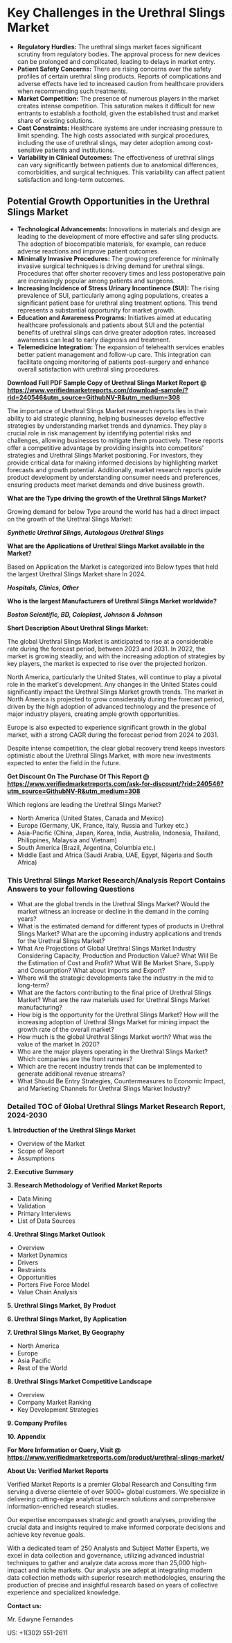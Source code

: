 <p class=""><h1>Key Challenges in the Urethral Slings Market</h1><ul>    <li><strong>Regulatory Hurdles:</strong> The urethral slings market faces significant scrutiny from regulatory bodies. The approval process for new devices can be prolonged and complicated, leading to delays in market entry.</li>    <li><strong>Patient Safety Concerns:</strong> There are rising concerns over the safety profiles of certain urethral sling products. Reports of complications and adverse effects have led to increased caution from healthcare providers when recommending such treatments.</li>    <li><strong>Market Competition:</strong> The presence of numerous players in the market creates intense competition. This saturation makes it difficult for new entrants to establish a foothold, given the established trust and market share of existing solutions.</li>    <li><strong>Cost Constraints:</strong> Healthcare systems are under increasing pressure to limit spending. The high costs associated with surgical procedures, including the use of urethral slings, may deter adoption among cost-sensitive patients and institutions.</li>    <li><strong>Variability in Clinical Outcomes:</strong> The effectiveness of urethral slings can vary significantly between patients due to anatomical differences, comorbidities, and surgical techniques. This variability can affect patient satisfaction and long-term outcomes.</li></ul><h2>Potential Growth Opportunities in the Urethral Slings Market</h1><ul>    <li><strong>Technological Advancements:</strong> Innovations in materials and design are leading to the development of more effective and safer sling products. The adoption of biocompatible materials, for example, can reduce adverse reactions and improve patient outcomes.</li>    <li><strong>Minimally Invasive Procedures:</strong> The growing preference for minimally invasive surgical techniques is driving demand for urethral slings. Procedures that offer shorter recovery times and less postoperative pain are increasingly popular among patients and surgeons.</li>    <li><strong>Increasing Incidence of Stress Urinary Incontinence (SUI):</strong> The rising prevalence of SUI, particularly among aging populations, creates a significant patient base for urethral sling treatment options. This trend represents a substantial opportunity for market growth.</li>    <li><strong>Education and Awareness Programs:</strong> Initiatives aimed at educating healthcare professionals and patients about SUI and the potential benefits of urethral slings can drive greater adoption rates. Increased awareness can lead to early diagnosis and treatment.</li>    <li><strong>Telemedicine Integration:</strong> The expansion of telehealth services enables better patient management and follow-up care. This integration can facilitate ongoing monitoring of patients post-surgery and enhance overall satisfaction with urethral sling procedures.</li></ul></p><p class=""><strong>Download Full PDF Sample Copy of Urethral Slings Market Report @ <a href="https://www.verifiedmarketreports.com/download-sample/?rid=240546&utm_source=GithubNV-R&utm_medium=308" target="_blank">https://www.verifiedmarketreports.com/download-sample/?rid=240546&utm_source=GithubNV-R&utm_medium=308</a></strong></p><p>The importance of&nbsp;Urethral Slings Market research reports lies in their ability to aid strategic planning, helping businesses develop effective strategies by understanding market trends and dynamics. They play a crucial role in risk management by identifying potential risks and challenges, allowing businesses to mitigate them proactively. These reports offer a competitive advantage by providing insights into competitors' strategies and Urethral Slings Market positioning. For investors, they provide critical data for making informed decisions by highlighting market forecasts and growth potential. Additionally, market research reports guide product development by understanding consumer needs and preferences, ensuring products meet market demands and drive business growth.</p><p><strong>What are the&nbsp;Type driving the growth of the Urethral Slings Market?</strong></p><p id="" class="">Growing demand for below Type around the world has had a direct impact on the growth of the Urethral Slings Market:</p><p class=""><em><strong>Synthetic Urethral Slings, Autologous Urethral Slings</strong></em></p><p class=""><strong>What are the&nbsp;Applications&nbsp;of Urethral Slings Market available in the Market?</strong></p><p id="" class="">Based on Application the Market is categorized into Below types that held the largest Urethral Slings Market share In 2024.</p><p class=""><em><strong>Hospitals, Clinics, Other</strong></em></p><p class=""><strong>Who is the largest Manufacturers of Urethral Slings Market worldwide?</strong></p><p><em><strong>Boston Scientific, BD, Coloplast, Johnson & Johnson</strong></em></p><p id="" class=""><strong>Short Description About Urethral Slings Market:</strong></p><p>The global Urethral Slings Market is anticipated to rise at a considerable rate during the forecast period, between 2023 and 2031. In 2022, the market is growing steadily, and with the increasing adoption of strategies by key players, the market is expected to rise over the projected horizon.</p><p>North America, particularly the United States, will continue to play a pivotal role in the market's development. Any changes in the United States could significantly impact the Urethral Slings Market growth trends. The market in North America is projected to grow considerably during the forecast period, driven by the high adoption of advanced technology and the presence of major industry players, creating ample growth opportunities.</p><p>Europe is also expected to experience significant growth in the global market, with a strong CAGR during the forecast period from 2024 to 2031.</p><p>Despite intense competition, the clear global recovery trend keeps investors optimistic about the Urethral Slings Market, with more new investments expected to enter the field in the future.</p><p id="" class=""><strong>Get Discount On The Purchase Of This Report @ <a href="https://www.verifiedmarketreports.com/ask-for-discount/?rid=240546?utm_source=GithubNV-R&utm_medium=308" target="_blank">https://www.verifiedmarketreports.com/ask-for-discount/?rid=240546?utm_source=GithubNV-R&utm_medium=308</a></strong></p><p class="">Which regions are leading the Urethral Slings Market?</p><ul><li>North America (United States, Canada and Mexico)</li><li>Europe (Germany, UK, France, Italy, Russia and Turkey etc.)</li><li>Asia-Pacific (China, Japan, Korea, India, Australia, Indonesia, Thailand, Philippines, Malaysia and Vietnam)</li><li>South America (Brazil, Argentina, Columbia etc.)</li><li>Middle East and Africa (Saudi Arabia, UAE, Egypt, Nigeria and South Africa)</li></ul><h3 id="" class="">This Urethral Slings Market Research/Analysis Report Contains Answers to your following Questions</h3><ul><li>What are the global trends in the Urethral Slings Market? Would the market witness an increase or decline in the demand in the coming years?</li><li>What is the estimated demand for different types of products in Urethral Slings Market? What are the upcoming industry applications and trends for the Urethral Slings Market?</li><li>What Are Projections of Global Urethral Slings Market Industry Considering Capacity, Production and Production Value? What Will Be the Estimation of Cost and Profit? What Will Be Market Share, Supply and Consumption? What about imports and Export?</li><li>Where will the strategic developments take the industry in the mid to long-term?</li><li>What are the factors contributing to the final price of Urethral Slings Market? What are the raw materials used for Urethral Slings Market manufacturing?</li><li>How big is the opportunity for the Urethral Slings Market? How will the increasing adoption of Urethral Slings Market for mining impact the growth rate of the overall market?</li><li>How much is the global Urethral Slings Market worth? What was the value of the market In 2020?</li><li>Who are the major players operating in the Urethral Slings Market? Which companies are the front runners?</li><li>Which are the recent industry trends that can be implemented to generate additional revenue streams?</li><li>What Should Be Entry Strategies, Countermeasures to Economic Impact, and Marketing Channels for Urethral Slings Market Industry?</li></ul><h3 id="" class="">Detailed TOC of Global Urethral Slings Market Research Report, 2024-2030</h3><p id="" class=""><strong>1. Introduction of the Urethral Slings Market</strong></p><ul><li>Overview of the Market</li><li>Scope of Report</li><li>Assumptions</li></ul><p id="" class=""><strong>2. Executive Summary</strong></p><p id="" class=""><strong>3. Research Methodology of Verified Market Reports</strong></p><ul><li>Data Mining</li><li>Validation</li><li>Primary Interviews</li><li>List of Data Sources</li></ul><p id="" class=""><strong>4. Urethral Slings Market Outlook</strong></p><ul><li>Overview</li><li>Market Dynamics</li><li>Drivers</li><li>Restraints</li><li>Opportunities</li><li>Porters Five Force Model</li><li>Value Chain Analysis</li></ul><p id="" class=""><strong>5. Urethral Slings Market, By Product</strong></p><p id="" class=""><strong>6. Urethral Slings Market, By Application</strong></p><p id="" class=""><strong>7. Urethral Slings Market, By Geography</strong></p><ul><li>North America</li><li>Europe</li><li>Asia Pacific</li><li>Rest of the World</li></ul><p id="" class=""><strong>8. Urethral Slings Market Competitive Landscape</strong></p><ul><li>Overview</li><li>Company Market Ranking</li><li>Key Development Strategies</li></ul><p id="" class=""><strong>9. Company Profiles</strong></p><p id="" class=""><strong>10. Appendix</strong></p><p id="" class=""><strong>For More Information or Query, Visit @ <a href="https://www.verifiedmarketreports.com/product/urethral-slings-market/" target="_blank">https://www.verifiedmarketreports.com/product/urethral-slings-market/</a></strong></p><p id="" class=""><strong>About Us: Verified Market Reports</strong></p><p id="" class="">Verified Market Reports is a premier Global Research and Consulting firm serving a diverse clientele of over 5000+ global customers. We specialize in delivering cutting-edge analytical research solutions and comprehensive information-enriched research studies.</p><p id="" class="">Our expertise encompasses strategic and growth analyses, providing the crucial data and insights required to make informed corporate decisions and achieve key revenue goals.</p><p id="" class="">With a dedicated team of 250 Analysts and Subject Matter Experts, we excel in data collection and governance, utilizing advanced industrial techniques to gather and analyze data across more than 25,000 high-impact and niche markets. Our analysts are adept at integrating modern data collection methods with superior research methodologies, ensuring the production of precise and insightful research based on years of collective experience and specialized knowledge.</p><p id="" class=""><strong>Contact us:</strong></p><p id="" class="">Mr. Edwyne Fernandes</p><p id="" class="">US: +1(302) 551-2611</p>
